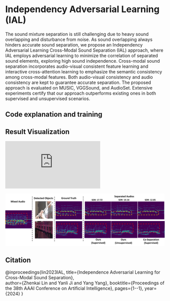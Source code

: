 # Independency Adversarial Learning (IAL)
The sound mixture separation is still challenging due to heavy sound overlapping and disturbance from noise. As sound overlapping always hinders accurate sound separation, we propose an Independency Adversarial Learning Cross-Modal Sound Separation (IAL) approach, where IAL employs adversarial learning to minimize the correlation of separated sound elements, exploring high sound independence. Cross-modal sound separation incorporates audio-visual consistent feature learning and interactive cross-attention learning to emphasize the semantic consistency among cross-modal features. Both audio-visual consistency and audio consistency are kept to guarantee accurate separation. The proposed approach is evaluated on MUSIC, VGGSound, and AudioSet. Extensive experiments certify that our approach outperforms existing ones in both supervised and unsupervised scenarios.

##  Code explanation and training


##  Result Visualization
![Separation results of audio spectrums in the AVE dataset.](https://github.com/yanliji/IAL/blob/main/Image/AVESeparationResults.pdf)

![Mixture separation results.](https://github.com/yanliji/IAL/blob/main/Image/Supervised%20Separation%20Results%20(1).png "Mixture separation results.")
## Citation

@inproceedings{lin2023IAL,
  title={Independence Adversarial Learning for Cross-Modal Sound Separation},  
  author={Zhenkai Lin and Yanli Ji and Yang Yang},
  booktitle={Proceedings of the 38th AAAI Conference on Artificial Intelligence},
  pages={1--1},
  year={2024}
}
